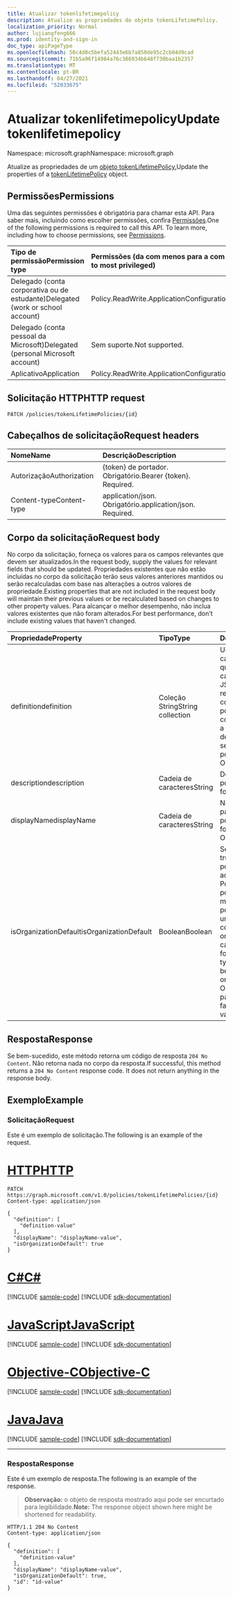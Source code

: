 ```yaml
---
title: Atualizar tokenlifetimepolicy
description: Atualize as propriedades do objeto tokenLifetimePolicy.
localization_priority: Normal
author: lujiangfeng666
ms.prod: identity-and-sign-in
doc_type: apiPageType
ms.openlocfilehash: 50c4d0c5befa52443e6b7a850de95c2cb04d9cad
ms.sourcegitcommit: 71b5a96f14984a76c386934b648f730baa1b2357
ms.translationtype: MT
ms.contentlocale: pt-BR
ms.lasthandoff: 04/27/2021
ms.locfileid: "52033675"
---
```

# <a name="update-tokenlifetimepolicy"></a><span data-ttu-id="9b1a3-103">Atualizar tokenlifetimepolicy</span><span class="sxs-lookup"><span data-stu-id="9b1a3-103">Update tokenlifetimepolicy</span></span>

<span data-ttu-id="9b1a3-104">Namespace: microsoft.graph</span><span class="sxs-lookup"><span data-stu-id="9b1a3-104">Namespace: microsoft.graph</span></span>



<span data-ttu-id="9b1a3-105">Atualize as propriedades de um [objeto tokenLifetimePolicy.](../resources/tokenlifetimepolicy.md)</span><span class="sxs-lookup"><span data-stu-id="9b1a3-105">Update the properties of a [tokenLifetimePolicy](../resources/tokenlifetimepolicy.md) object.</span></span>

## <a name="permissions"></a><span data-ttu-id="9b1a3-106">Permissões</span><span class="sxs-lookup"><span data-stu-id="9b1a3-106">Permissions</span></span>

<span data-ttu-id="9b1a3-p101">Uma das seguintes permissões é obrigatória para chamar esta API. Para saber mais, incluindo como escolher permissões, confira [Permissões](/graph/permissions-reference).</span><span class="sxs-lookup"><span data-stu-id="9b1a3-p101">One of the following permissions is required to call this API. To learn more, including how to choose permissions, see [Permissions](/graph/permissions-reference).</span></span>

| <span data-ttu-id="9b1a3-109">Tipo de permissão</span><span class="sxs-lookup"><span data-stu-id="9b1a3-109">Permission type</span></span>                        | <span data-ttu-id="9b1a3-110">Permissões (da com menos para a com mais privilégios)</span><span class="sxs-lookup"><span data-stu-id="9b1a3-110">Permissions (from least to most privileged)</span></span> |
|:---------------------------------------|:--------------------------------------------|
| <span data-ttu-id="9b1a3-111">Delegado (conta corporativa ou de estudante)</span><span class="sxs-lookup"><span data-stu-id="9b1a3-111">Delegated (work or school account)</span></span>     | <span data-ttu-id="9b1a3-112">Policy.ReadWrite.ApplicationConfiguration</span><span class="sxs-lookup"><span data-stu-id="9b1a3-112">Policy.ReadWrite.ApplicationConfiguration</span></span>|
| <span data-ttu-id="9b1a3-113">Delegado (conta pessoal da Microsoft)</span><span class="sxs-lookup"><span data-stu-id="9b1a3-113">Delegated (personal Microsoft account)</span></span> | <span data-ttu-id="9b1a3-114">Sem suporte.</span><span class="sxs-lookup"><span data-stu-id="9b1a3-114">Not supported.</span></span> |
| <span data-ttu-id="9b1a3-115">Aplicativo</span><span class="sxs-lookup"><span data-stu-id="9b1a3-115">Application</span></span>                            | <span data-ttu-id="9b1a3-116">Policy.ReadWrite.ApplicationConfiguration</span><span class="sxs-lookup"><span data-stu-id="9b1a3-116">Policy.ReadWrite.ApplicationConfiguration</span></span>|

## <a name="http-request"></a><span data-ttu-id="9b1a3-117">Solicitação HTTP</span><span class="sxs-lookup"><span data-stu-id="9b1a3-117">HTTP request</span></span>

<!-- { "blockType": "ignored" } -->

```http
PATCH /policies/tokenLifetimePolicies/{id}
```

## <a name="request-headers"></a><span data-ttu-id="9b1a3-118">Cabeçalhos de solicitação</span><span class="sxs-lookup"><span data-stu-id="9b1a3-118">Request headers</span></span>

| <span data-ttu-id="9b1a3-119">Nome</span><span class="sxs-lookup"><span data-stu-id="9b1a3-119">Name</span></span>       | <span data-ttu-id="9b1a3-120">Descrição</span><span class="sxs-lookup"><span data-stu-id="9b1a3-120">Description</span></span>|
|:-----------|:-----------|
| <span data-ttu-id="9b1a3-121">Autorização</span><span class="sxs-lookup"><span data-stu-id="9b1a3-121">Authorization</span></span> | <span data-ttu-id="9b1a3-p102">{token} de portador. Obrigatório.</span><span class="sxs-lookup"><span data-stu-id="9b1a3-p102">Bearer {token}. Required.</span></span> |
| <span data-ttu-id="9b1a3-124">Content-type</span><span class="sxs-lookup"><span data-stu-id="9b1a3-124">Content-type</span></span> | <span data-ttu-id="9b1a3-p103">application/json. Obrigatório.</span><span class="sxs-lookup"><span data-stu-id="9b1a3-p103">application/json. Required.</span></span> |

## <a name="request-body"></a><span data-ttu-id="9b1a3-127">Corpo da solicitação</span><span class="sxs-lookup"><span data-stu-id="9b1a3-127">Request body</span></span>

<span data-ttu-id="9b1a3-128">No corpo da solicitação, forneça os valores para os campos relevantes que devem ser atualizados.</span><span class="sxs-lookup"><span data-stu-id="9b1a3-128">In the request body, supply the values for relevant fields that should be updated.</span></span> <span data-ttu-id="9b1a3-129">Propriedades existentes que não estão incluídas no corpo da solicitação terão seus valores anteriores mantidos ou serão recalculadas com base nas alterações a outros valores de propriedade.</span><span class="sxs-lookup"><span data-stu-id="9b1a3-129">Existing properties that are not included in the request body will maintain their previous values or be recalculated based on changes to other property values.</span></span> <span data-ttu-id="9b1a3-130">Para alcançar o melhor desempenho, não inclua valores existentes que não foram alterados.</span><span class="sxs-lookup"><span data-stu-id="9b1a3-130">For best performance, don't include existing values that haven't changed.</span></span>

| <span data-ttu-id="9b1a3-131">Propriedade</span><span class="sxs-lookup"><span data-stu-id="9b1a3-131">Property</span></span>     | <span data-ttu-id="9b1a3-132">Tipo</span><span class="sxs-lookup"><span data-stu-id="9b1a3-132">Type</span></span>        | <span data-ttu-id="9b1a3-133">Descrição</span><span class="sxs-lookup"><span data-stu-id="9b1a3-133">Description</span></span> |
|:-------------|:------------|:------------|
|<span data-ttu-id="9b1a3-134">definition</span><span class="sxs-lookup"><span data-stu-id="9b1a3-134">definition</span></span>|<span data-ttu-id="9b1a3-135">Coleção String</span><span class="sxs-lookup"><span data-stu-id="9b1a3-135">String collection</span></span>| <span data-ttu-id="9b1a3-136">Uma coleção de cadeias de caracteres que contém uma cadeia de caracteres JSON que define as regras e as configurações dessa política.</span><span class="sxs-lookup"><span data-stu-id="9b1a3-136">A string collection containing a JSON string that defines the rules and settings for this policy.</span></span>  <span data-ttu-id="9b1a3-137">Obrigatório.</span><span class="sxs-lookup"><span data-stu-id="9b1a3-137">Required.</span></span>|
|<span data-ttu-id="9b1a3-138">description</span><span class="sxs-lookup"><span data-stu-id="9b1a3-138">description</span></span>|<span data-ttu-id="9b1a3-139">Cadeia de caracteres</span><span class="sxs-lookup"><span data-stu-id="9b1a3-139">String</span></span>| <span data-ttu-id="9b1a3-140">Descrição dessa política.</span><span class="sxs-lookup"><span data-stu-id="9b1a3-140">Description for this policy.</span></span>|
|<span data-ttu-id="9b1a3-141">displayName</span><span class="sxs-lookup"><span data-stu-id="9b1a3-141">displayName</span></span>|<span data-ttu-id="9b1a3-142">Cadeia de caracteres</span><span class="sxs-lookup"><span data-stu-id="9b1a3-142">String</span></span>| <span data-ttu-id="9b1a3-143">Nome de exibição para esta política.</span><span class="sxs-lookup"><span data-stu-id="9b1a3-143">Display name for this policy.</span></span> <span data-ttu-id="9b1a3-144">Obrigatório.</span><span class="sxs-lookup"><span data-stu-id="9b1a3-144">Required.</span></span>|
|<span data-ttu-id="9b1a3-145">isOrganizationDefault</span><span class="sxs-lookup"><span data-stu-id="9b1a3-145">isOrganizationDefault</span></span>|<span data-ttu-id="9b1a3-146">Boolean</span><span class="sxs-lookup"><span data-stu-id="9b1a3-146">Boolean</span></span>|<span data-ttu-id="9b1a3-147">Se definido como true, ativa essa política.</span><span class="sxs-lookup"><span data-stu-id="9b1a3-147">If set to true, activates this policy.</span></span> <span data-ttu-id="9b1a3-148">Pode haver muitas políticas para o mesmo tipo de política, mas apenas uma pode ser ativada como o padrão da organização.</span><span class="sxs-lookup"><span data-stu-id="9b1a3-148">There can be many policies for the same policy type, but only one can be activated as the organization default.</span></span> <span data-ttu-id="9b1a3-149">Opcional, o valor padrão é false.</span><span class="sxs-lookup"><span data-stu-id="9b1a3-149">Optional, default value is false.</span></span>|

## <a name="response"></a><span data-ttu-id="9b1a3-150">Resposta</span><span class="sxs-lookup"><span data-stu-id="9b1a3-150">Response</span></span>

<span data-ttu-id="9b1a3-p108">Se bem-sucedido, este método retorna um código de resposta `204 No Content`. Não retorna nada no corpo da resposta.</span><span class="sxs-lookup"><span data-stu-id="9b1a3-p108">If successful, this method returns a `204 No Content` response code. It does not return anything in the response body.</span></span>

## <a name="example"></a><span data-ttu-id="9b1a3-153">Exemplo</span><span class="sxs-lookup"><span data-stu-id="9b1a3-153">Example</span></span>

### <a name="request"></a><span data-ttu-id="9b1a3-154">Solicitação</span><span class="sxs-lookup"><span data-stu-id="9b1a3-154">Request</span></span>

<span data-ttu-id="9b1a3-155">Este é um exemplo de solicitação.</span><span class="sxs-lookup"><span data-stu-id="9b1a3-155">The following is an example of the request.</span></span>


# <a name="http"></a>[<span data-ttu-id="9b1a3-156">HTTP</span><span class="sxs-lookup"><span data-stu-id="9b1a3-156">HTTP</span></span>](#tab/http)
<!-- {
  "blockType": "request",
  "name": "update_tokenlifetimepolicy"
}-->

```http
PATCH https://graph.microsoft.com/v1.0/policies/tokenLifetimePolicies/{id}
Content-type: application/json

{
  "definition": [
    "definition-value"
  ],
  "displayName": "displayName-value",
  "isOrganizationDefault": true
}
```
# <a name="c"></a>[<span data-ttu-id="9b1a3-157">C#</span><span class="sxs-lookup"><span data-stu-id="9b1a3-157">C#</span></span>](#tab/csharp)
[!INCLUDE [sample-code](../includes/snippets/csharp/update-tokenlifetimepolicy-csharp-snippets.md)]
[!INCLUDE [sdk-documentation](../includes/snippets/snippets-sdk-documentation-link.md)]

# <a name="javascript"></a>[<span data-ttu-id="9b1a3-158">JavaScript</span><span class="sxs-lookup"><span data-stu-id="9b1a3-158">JavaScript</span></span>](#tab/javascript)
[!INCLUDE [sample-code](../includes/snippets/javascript/update-tokenlifetimepolicy-javascript-snippets.md)]
[!INCLUDE [sdk-documentation](../includes/snippets/snippets-sdk-documentation-link.md)]

# <a name="objective-c"></a>[<span data-ttu-id="9b1a3-159">Objective-C</span><span class="sxs-lookup"><span data-stu-id="9b1a3-159">Objective-C</span></span>](#tab/objc)
[!INCLUDE [sample-code](../includes/snippets/objc/update-tokenlifetimepolicy-objc-snippets.md)]
[!INCLUDE [sdk-documentation](../includes/snippets/snippets-sdk-documentation-link.md)]

# <a name="java"></a>[<span data-ttu-id="9b1a3-160">Java</span><span class="sxs-lookup"><span data-stu-id="9b1a3-160">Java</span></span>](#tab/java)
[!INCLUDE [sample-code](../includes/snippets/java/update-tokenlifetimepolicy-java-snippets.md)]
[!INCLUDE [sdk-documentation](../includes/snippets/snippets-sdk-documentation-link.md)]

---


### <a name="response"></a><span data-ttu-id="9b1a3-161">Resposta</span><span class="sxs-lookup"><span data-stu-id="9b1a3-161">Response</span></span>

<span data-ttu-id="9b1a3-162">Este é um exemplo de resposta.</span><span class="sxs-lookup"><span data-stu-id="9b1a3-162">The following is an example of the response.</span></span>

> <span data-ttu-id="9b1a3-163">**Observação:** o objeto de resposta mostrado aqui pode ser encurtado para legibilidade.</span><span class="sxs-lookup"><span data-stu-id="9b1a3-163">**Note:** The response object shown here might be shortened for readability.</span></span>

<!-- {
  "blockType": "response",
  "truncated": true,
  "@odata.type": "microsoft.graph.tokenLifetimePolicy"
} -->

```http
HTTP/1.1 204 No Content
Content-type: application/json

{
  "definition": [
    "definition-value"
  ],
  "displayName": "displayName-value",
  "isOrganizationDefault": true,
  "id": "id-value"
}
```

<!-- uuid: 16cd6b66-4b1a-43a1-adaf-3a886856ed98
2019-02-04 14:57:30 UTC -->
<!-- {
  "type": "#page.annotation",
  "description": "Update tokenlifetimepolicy",
  "keywords": "",
  "section": "documentation",
  "tocPath": ""
}-->

